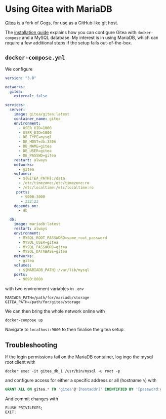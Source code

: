 # Using Gitea with MariaDB
[Gitea](https://docs.gitea.io/) is a fork of Gogs, for use as a GitHub like git host.

The [installation guide]() explains how you can configure Gitea with `docker-compose` and a MySQL database. My interest is in using MariaDB, which can require a few additional steps if the setup fails out-of-the-box.

## `docker-compose.yml`
We configure
```yml
version: "3.8"

networks:
  gitea:
    external: false

services:
  server:
    image: gitea/gitea:latest
    container_name: gitea
    environment:
      - USER_UID=1000
      - USER_GID=1000
      - DB_TYPE=mysql
      - DB_HOST=db:3306
      - DB_NAME=gitea
      - DB_USER=gitea
      - DB_PASSWD=gitea
    restart: always
    networks:
      - gitea
    volumes:
      - ${GITEA_PATH}:/data
      - /etc/timezone:/etc/timezone:ro
      - /etc/localtime:/etc/localtime:ro
     ports:
       - 9000:3000
       - 222:22
    depends_on:
      - db

  db:
    image: mariadb:latest
    restart: always
    environment:
      - MYSQL_ROOT_PASSWORD=some_root_password
      - MYSQL_USER=gitea
      - MYSQL_PASSWORD=gitea
      - MYSQL_DATABASE=gitea
    networks:
      - gitea
    volumes:
      - ${MARIADB_PATH}:/var/lib/mysql
    ports:
      - 9090:8080
```
with two environment variables in `.env`
```
MARIADB_PATH=/path/for/mariadb/storage
GITEA_PATH=/path/for/gitea/storage
```

We can then bring the whole network online with  
```bash
docker-compose up
```

Navigate to `localhost:9000` to then finalise the gitea setup.

## Troubleshooting
If the login permissions fail on the MariaDB container, log ingo the mysql root client with 
```
docker exec -it gitea_db_1 /usr/bin/mysql -u root -p
```
and configure access for either a specific address or all (hostname `%`) with
```sql
GRANT ALL ON gitea.* TO 'gitea'@'[hostaddr]' IDENTIFIED BY '[password:gitea]' WITH GRANT OPTION;
```
And commit changes with
```
FLUSH PRIVILEGES;
EXIT;
```
